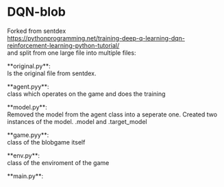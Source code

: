 # DQN-blob
Forked from sentdex<br>
https://pythonprogramming.net/training-deep-q-learning-dqn-reinforcement-learning-python-tutorial/<br>
and split from one large file into multiple files:<br>
<p>**original.py**:<br>
Is the original file from sentdex.
</p>

<p>**agent.pyy**:<br>
class which operates on the game and does the training
</p>

<p>**model.py**:<br>
Removed the model from the agent class into a seperate one. Created two instances of the model. .model and .target_model
</p>

<p>**game.pyy**:<br>
class of the blobgame itself
</p>

<p>**env.py**:<br>
class of the enviroment of the game
</p>

<p>**main.py**:<br>

</p>


